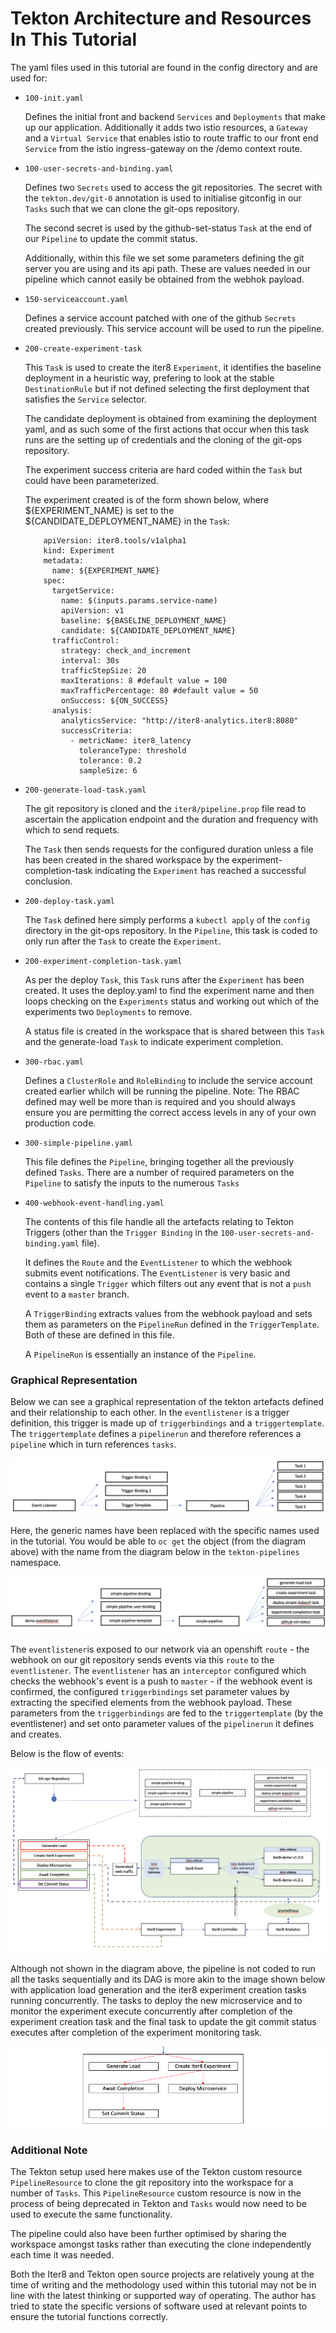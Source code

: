 # Tekton Architecture and Resources In This Tutorial

The yaml files used in this tutorial are found in the config directory and are used for:

  - `100-init.yaml` 

    Defines the initial front and backend `Services` and `Deployments` that make up our application.  Additionally it adds two istio resources, a `Gateway` and a `Virtual Service` that enables istio to route traffic to our front end `Service` from the istio ingress-gateway on the /demo context route.


  - `100-user-secrets-and-binding.yaml`

    Defines two `Secrets` used to access the git repositories.  The secret with the `tekton.dev/git-0` annotation is used to initialise gitconfig in our `Tasks` such that we can clone the git-ops repository.

    The second secret is used by the github-set-status `Task` at the end of our `Pipeline` to update the commit status.

    Additionally, within this file we set some parameters defining the git server you are using and its api path.  These are values needed in our pipeline which cannot easily be obtained from the webhok payload.


  - `150-serviceaccount.yaml`

    Defines a service account patched with one of the github `Secrets` created previously.  This service account will be used to run the pipeline.
  
  
  - `200-create-experiment-task`
  
    This `Task` is used to create the iter8 `Experiment`, it identifies the baseline deployment in a heuristic way, prefering to look at the stable `DestinationRule` but if not defined selecting the first deployment that satisfies the `Service` selector.

    The candidate deployment is obtained from examining the deployment yaml, and as such some of the first actions that occur when this task runs are the setting up of credentials and the cloning of the git-ops repository.

    The experiment success criteria are hard coded within the `Task` but could have been parameterized.

    The experiment created is of the form shown below, where ${EXPERIMENT_NAME} is set to the ${CANDIDATE_DEPLOYMENT_NAME} in the `Task`:

    ```
        apiVersion: iter8.tools/v1alpha1
        kind: Experiment 
        metadata:
          name: ${EXPERIMENT_NAME}
        spec:
          targetService:
            name: $(inputs.params.service-name)
            apiVersion: v1 
            baseline: ${BASELINE_DEPLOYMENT_NAME}
            candidate: ${CANDIDATE_DEPLOYMENT_NAME}
          trafficControl:
            strategy: check_and_increment
            interval: 30s
            trafficStepSize: 20
            maxIterations: 8 #default value = 100
            maxTrafficPercentage: 80 #default value = 50
            onSuccess: ${ON_SUCCESS}
          analysis:
            analyticsService: "http://iter8-analytics.iter8:8080"
            successCriteria:
              - metricName: iter8_latency
                toleranceType: threshold
                tolerance: 0.2
                sampleSize: 6
    ```


  - `200-generate-load-task.yaml`
  
    The git repository is cloned and the `iter8/pipeline.prop` file read to ascertain the application endpoint and the duration and frequency with which to send requets.

    The `Task` then sends requests for the configured duration unless a file has been created in the shared workspace by the experiment-completion-task indicating the `Experiment` has reached a successful conclusion.
  
  
  - `200-deploy-task.yaml`
  
    The `Task` defined here simply performs a `kubectl apply` of the `config` directory in the git-ops repository.  In the `Pipeline`, this task is coded to only run after the `Task` to create the `Experiment`.
  

  - `200-experiment-completion-task.yaml`
  
    As per the deploy `Task`, this `Task` runs after the `Experiment` has been created.  It uses the deploy.yaml to find the experiment name and then loops checking on the `Experiments` status and working out which of the experiments two `Deployments` to remove.

    A status file is created in the workspace that is shared between this `Task` and the generate-load `Task` to indicate experiment completion.
  
  
  - `300-rbac.yaml`
  
    Defines a `ClusterRole` and `RoleBinding` to include the service account created earlier whilch will be running the pipeline.  Note: The RBAC defined may well be more than is required and you should always ensure you are permitting the correct access levels in any of your own production code.

  
  - `300-simple-pipeline.yaml`

    This file defines the `Pipeline`, bringing together all the previously defined `Tasks`.  There are a number of required parameters on the `Pipeline` to satisfy the inputs to the numerous `Tasks`
  
  
  - `400-webhook-event-handling.yaml`

    The contents of this file handle all the artefacts relating to Tekton Triggers (other than the `Trigger Binding` in the `100-user-secrets-and-binding.yaml` file).

    It defines the `Route` and the `EventListener` to which the webhook submits event notifications.  The `EventListener` is very basic and contains a single `Trigger` which filters out any event that is not a `push` event to a `master` branch.

    A `TriggerBinding` extracts values from the webhook payload and sets them as parameters on the `PipelineRun` defined in the `TriggerTemplate`.  Both of these are defined in this file.

    A `PipelineRun` is essentially an instance of the `Pipeline`.

### Graphical Representation

Below we can see a graphical representation of the tekton artefacts defined and their relationship to each other.  In the `eventlistener` is a trigger definition, this trigger is made up of `triggerbindings` and a `triggertemplate`.  The `triggertemplate` defines a `pipelinerun` and therefore references a `pipeline` which in turn references `tasks`.

![Generic Tekton Resources](./images/generic-parts.png?raw=true "View Of Tekton Resources")

Here, the generic names have been replaced with the specific names used in the tutorial.  You would be able to `oc get` the object (from the diagram above) with the name from the diagram below in the `tekton-pipelines` namespace. 

![Named Tekton Resources](./images/named-pieces.png?raw=true "View Of Named Tekton Resources")

The `eventlistener`is exposed to our network via an openshift `route` - the webhook on our git repository sends events via this `route` to the `eventlistener`.  The `eventlistener` has an `interceptor` configured which checks the webhook's event is a push to `master` - if the webhook event is confirmed, the configured `triggerbindings` set parameter values by extracting the specified elements from the webhook payload.  These parameters from the `triggerbindings` are fed to the `triggertemplate` (by the eventlistener) and set onto parameter values of the `pipelinerun` it defines and creates.

Below is the flow of events:

![Pipeline Flow](./images/full-run.png?raw=true "View Of Pipeline")

Although not shown in the diagram above, the pipeline is not coded to run all the tasks sequentially and its DAG is more akin to the image shown below with application load generation and the iter8 experiment creation tasks running concurrently.  The tasks to deploy the new microservice and to monitor the experiment execute concurrently after completion of the experiment creation task and the final task to update the git commit status executes after completion of the experiment monitoring task.

![DAG of Pipeline](./images/DAG-small.png?raw=true "View Of Pipeline as DAG")

### Additional Note

The Tekton setup used here makes use of the Tekton custom resource `PipelineResource` to clone the git repository into the workspace for a number of `Tasks`.  This `PipelineResource` custom resource is now in the process of being deprecated in Tekton and `Tasks` would now need to be used to execute the same functionality.  

The pipeline could also have been further optimised by sharing the workspace amongst tasks rather than executing the clone independently each time it was needed.

Both the Iter8 and Tekton open source projects are relatively young at the time of writing and the methodology used within this tutorial may not be in line with the latest thinking or supported way of operating.  The author has tried to state the specific versions of software used at relevant points to ensure the tutorial functions correctly.